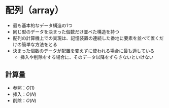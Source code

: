 # 配列（array）

- 最も基本的なデータ構造の1つ
- 同じ型のデータを決まった個数だけ並べた構造を持つ
- 配列の計算機上での実現は、記憶装置の連続した番地に要素を並べて置くだけの簡単な方法をとる
- 決まった個数のデータが配置を変えずに使われる場合に最も適している
    - 挿入や削除をする場合に、そのデータ以降をずらさないといけない

## 計算量

- 参照：$O(1)$
- 挿入：$O(N)$
- 削除：$O(N)$